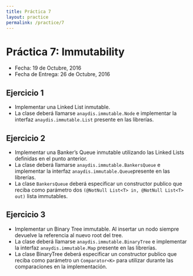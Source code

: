 ```yaml
---
title: Práctica 7
layout: practice
permalink: /practice/7
---
```


# Práctica 7: Immutability

* Fecha: 19 de Octubre, 2016
* Fecha de Entrega: 26 de Octubre, 2016

## Ejercicio 1

* Implementar una Linked List inmutable. 
* La clase deberá llamarse `anaydis.immutable.Node` e implementar la interfaz `anaydis.immutable.List` presente en las librerías.

## Ejercicio 2

* Implementar una Banker’s Queue inmutable utilizando las Linked Lists definidas en el punto anterior.
* La clase deberá llamarse `anaydis.immutable.BankersQueue` e implementar la interfaz `anaydis.immutable.Queue`presente en las librerías.
* La clase `BankersQueue` deberá especificar un constructor publico que reciba como parámetro dos `(@NotNull List<T> in, @NotNull List<T> out)` lista immutables.

## Ejercicio 3

* Implementar un Binary Tree immutable. Al insertar un nodo siempre devuelve la referencia al nuevo root del tree.
* La clase deberá llamarse `anaydis.immutable.BinaryTree` e implementar la interfaz `anaydis.immutable.Map` presente en las librerías.
* La clase BinaryTree deberá especificar un constructor publico que reciba como parámetro un `Comparator<K>` para utilizar durante las comparaciones en la implementación.
